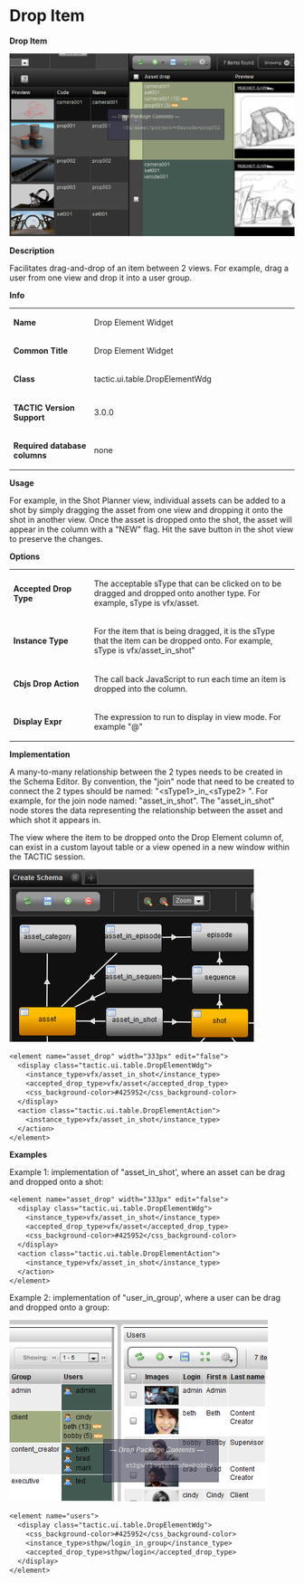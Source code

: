 # Drop Item

**Drop Item**

![image](media/2_drop_element_usage.png)

**Description**

Facilitates drag-and-drop of an item between 2 views. For example, drag
a user from one view and drop it into a user group.

**Info**

<table>
<colgroup>
<col width="28%" />
<col width="71%" />
</colgroup>
<tbody>
<tr class="odd">
<td><p><strong>Name</strong></p></td>
<td><p>Drop Element Widget</p></td>
</tr>
<tr class="even">
<td><p><strong>Common Title</strong></p></td>
<td><p>Drop Element Widget</p></td>
</tr>
<tr class="odd">
<td><p><strong>Class</strong></p></td>
<td><p>tactic.ui.table.DropElementWdg</p></td>
</tr>
<tr class="even">
<td><p><strong>TACTIC Version Support</strong></p></td>
<td><p>3.0.0<br />
</p></td>
</tr>
<tr class="odd">
<td><p><strong>Required database columns</strong></p></td>
<td><p>none</p></td>
</tr>
</tbody>
</table>

**Usage**

For example, in the Shot Planner view, individual assets can be added to
a shot by simply dragging the asset from one view and dropping it onto
the shot in another view. Once the asset is dropped onto the shot, the
asset will appear in the column with a "NEW" flag. Hit the save button
in the shot view to preserve the changes.

**Options**

<table>
<colgroup>
<col width="28%" />
<col width="71%" />
</colgroup>
<tbody>
<tr class="odd">
<td><p><strong>Accepted Drop Type</strong></p></td>
<td><p>The acceptable sType that can be clicked on to be dragged and dropped onto another type. For example, sType is vfx/asset.</p></td>
</tr>
<tr class="even">
<td><p><strong>Instance Type</strong></p></td>
<td><p>For the item that is being dragged, it is the sType that the item can be dropped onto. For example, sType is vfx/asset_in_shot&quot;</p></td>
</tr>
<tr class="odd">
<td><p><strong>Cbjs Drop Action</strong></p></td>
<td><p>The call back JavaScript to run each time an item is dropped into the column.</p></td>
</tr>
<tr class="even">
<td><p><strong>Display Expr</strong></p></td>
<td><p>The expression to run to display in view mode. For example &quot;@&quot;</p></td>
</tr>
</tbody>
</table>

**Implementation**

A many-to-many relationship between the 2 types needs to be created in
the Schema Editor. By convention, the "join" node that need to be
created to connect the 2 types should be named: "&lt;sType1&gt;\_in\_&lt;sType2&gt; ".
For example, for the join node named: "asset\_in\_shot". The
"asset\_in\_shot" node stores the data representing the relationship
between the asset and which shot it appears in.

The view where the item to be dropped onto the Drop Element column of,
can exist in a custom layout table or a view opened in a new window
within the TACTIC session.

![image](media/3_drop_element_usage_asset_in_shot.png)

    <element name="asset_drop" width="333px" edit="false">
      <display class="tactic.ui.table.DropElementWdg">
        <instance_type>vfx/asset_in_shot</instance_type>
        <accepted_drop_type>vfx/asset</accepted_drop_type>
        <css_background-color>#425952</css_background-color>
      </display>
      <action class="tactic.ui.table.DropElementAction">
        <instance_type>vfx/asset_in_shot</instance_type>
      </action>
    </element>

**Examples**

Example 1: implementation of "asset\_in\_shot', where an asset can be drag
and dropped onto a shot:

    <element name="asset_drop" width="333px" edit="false">
      <display class="tactic.ui.table.DropElementWdg">
        <instance_type>vfx/asset_in_shot</instance_type>
        <accepted_drop_type>vfx/asset</accepted_drop_type>
        <css_background-color>#425952</css_background-color>
      </display>
      <action class="tactic.ui.table.DropElementAction">
        <instance_type>vfx/asset_in_shot</instance_type>
      </action>
    </element>

Example 2: implementation of "user\_in\_group', where a user can be drag
and dropped onto a group:

![image](media/1_drop_element_overview.png)

    <element name="users">
      <display class="tactic.ui.table.DropElementWdg">
        <css_background-color>#425952</css_background-color>
        <instance_type>sthpw/login_in_group</instance_type>
        <accepted_drop_type>sthpw/login</accepted_drop_type>
      </display>
    </element>
